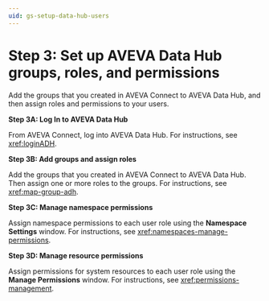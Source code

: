 ```yaml
---
uid: gs-setup-data-hub-users
---
```


# Step 3: Set up AVEVA Data Hub groups, roles, and permissions

Add the groups that you created in AVEVA Connect to AVEVA Data Hub, and then assign roles and permissions to your users.

**Step 3A: Log In to AVEVA Data Hub**

From AVEVA Connect, log into AVEVA Data Hub. For instructions, see <xref:loginADH>.

**Step 3B: Add groups and assign roles**

Add the groups that you created in AVEVA Connect to AVEVA Data Hub. Then assign one or more roles to the groups. For instructions, see <xref:map-group-adh>.

**Step 3C: Manage namespace permissions**

Assign namespace permissions to each user role using the **Namespace Settings** window. For instructions, see <xref:namespaces-manage-permissions>.

**Step 3D: Manage resource permissions**

Assign permissions for system resources to each user role using the **Manage Permissions** window. For instructions, see <xref:permissions-management>.